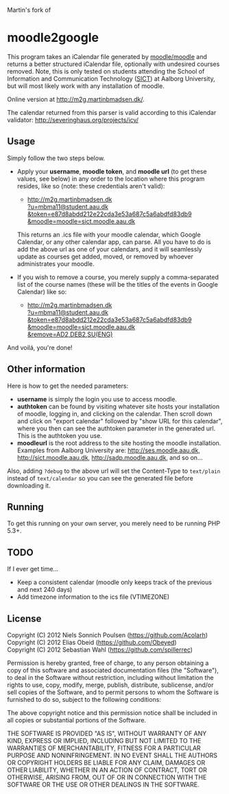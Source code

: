 Martin's fork of

moodle2google
=============
This program takes an iCalendar file generated by [moodle/moodle](https://github.com/moodle/moodle "moodle github link") and returns a better structured iCalendar file, optionally with undesired courses removed. Note, this is only tested on students attending the School of Information and Communication Technology ([SICT](http://www.sict.aau.dk/)) at Aalborg University, but will most likely work with any installation of moodle.

Online version at http://m2g.martinbmadsen.dk/.

The calendar returned from this parser is valid according to this iCalendar validator: http://severinghaus.org/projects/icv/

Usage
-------
Simply follow the two steps below.

* Apply your **username**, **moodle token**, and **moodle url** (to get these values, see below) in any order to the location where this program resides, like so (note: these credentials aren't valid):

    * [http://m2g.martinbmadsen.dk  
?u=mbma11@student.aau.dk  
&token=e87d8abdd212e22cda3e53a687c5a6abdfd83db9  
&moodle=moodle=sict.moodle.aau.dk](http://m2g.martinbmadsen.dk?u=mbma11@student.aau.dk&token=e87d8abdd212e22cda3e53a687c5a6abdfd83db9&moodle=moodle=sict.moodle.aau.dk)

    This returns an .ics file with your moodle calendar, which Google Calendar, or any other calendar app, can parse. All you have to do is add the above url as one of your calendars, and it will seamlessly update as courses get added, moved, or removed by whoever administrates your moodle.

* If you wish to remove a course, you merely supply a comma-separated list of the course names (these will be the titles of the events in Google Calendar) like so:
    * [http://m2g.martinbmadsen.dk  
?u=mbma11@student.aau.dk  
&token=e87d8abdd212e22cda3e53a687c5a6abdfd83db9  
&moodle=moodle=sict.moodle.aau.dk  
&remove=AD2,DEB2,SU(ENG)](http://m2g.martinbmadsen.dk?u=mbma11@student.aau.dk&token=e87d8abdd212e22cda3e53a687c5a6abdfd83db9&moodle=moodle=sict.moodle.aau.dk&remove=AD2,DEB2,SU(ENG))

And voilá, you're done!

Other information
-------
Here is how to get the needed parameters:
* **username** is simply the login you use to access moodle.
* **authtoken** can be found by visiting whatever site hosts your installation of moodle, logging in, and clicking on the calendar. Then scroll down and click on "export calendar" followed by "show URL for this calendar", where you then can see the authtoken parameter in the generated url. This is the authtoken you use.
* **moodleurl** is the root address to the site hosting the moodle installation. Examples from Aalborg University are: http://ses.moodle.aau.dk, http://sict.moodle.aau.dk, http://sadp.moodle.aau.dk, and so on...

Also, adding ``?debug`` to the above url will set the Content-Type to ``text/plain`` instead of ``text/calendar`` so you can see the generated file before downloading it.

Running
-------
To get this running on your own server, you merely need to be running PHP 5.3+.

TODO
-------
If I ever get time...
- Keep a consistent calendar (moodle only keeps track of the previous and next 240 days)
- Add timezone information to the ics file (VTIMEZONE)

License
-------
Copyright (C) 2012 Niels Sonnich Poulsen (https://github.com/Acolarh)  
Copyright (C) 2012 Elias Obeid (https://github.com/Obeyed)  
Copyright (C) 2012 Sebastian Wahl (https://github.com/spillerrec)

Permission is hereby granted, free of charge, to any person
obtaining a copy of this software and associated documentation
files (the "Software"), to deal in the Software without
restriction, including without limitation the rights to use,
copy, modify, merge, publish, distribute, sublicense, and/or
sell copies of the Software, and to permit persons to whom the
Software is furnished to do so, subject to the following conditions:

The above copyright notice and this permission notice shall be
included in all copies or substantial portions of the Software.

THE SOFTWARE IS PROVIDED "AS IS", WITHOUT WARRANTY OF ANY KIND,
EXPRESS OR IMPLIED, INCLUDING BUT NOT LIMITED TO THE WARRANTIES
OF MERCHANTABILITY, FITNESS FOR A PARTICULAR PURPOSE AND
NONINFRINGEMENT. IN NO EVENT SHALL THE AUTHORS OR COPYRIGHT
HOLDERS BE LIABLE FOR ANY CLAIM, DAMAGES OR OTHER LIABILITY,
WHETHER IN AN ACTION OF CONTRACT, TORT OR OTHERWISE, ARISING
FROM, OUT OF OR IN CONNECTION WITH THE SOFTWARE OR THE USE OR
OTHER DEALINGS IN THE SOFTWARE.
